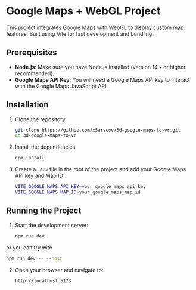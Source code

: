 # Google Maps + WebGL Project

This project integrates Google Maps with WebGL to display custom map features. Built using Vite for fast development and bundling.

## Prerequisites

- **Node.js**: Make sure you have Node.js installed (version 14.x or higher recommended).
- **Google Maps API Key**: You will need a Google Maps API key to interact with the Google Maps JavaScript API.

## Installation

1. Clone the repository:

   ```bash
   git clone https://github.com/xSarscov/3d-google-maps-to-vr.git
   cd 3d-google-maps-to-vr
   ```

2. Install the dependencies:

   ```bash
   npm install
   ```

3. Create a `.env` file in the root of the project and add your Google Maps API key and Map ID:

   ```bash
   VITE_GOOGLE_MAPS_API_KEY=your_google_maps_api_key
   VITE_GOOGLE_MAPS_MAP_ID=your_google_maps_map_id
   ```

## Running the Project

1. Start the development server:

   ```bash
   npm run dev
   ```
or you can try with

   ```bash
   npm run dev -- --host
   ```
2. Open your browser and navigate to:

   ```bash
   http://localhost:5173
   ```

